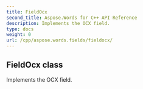 ```yaml
---
title: FieldOcx
second_title: Aspose.Words for C++ API Reference
description: Implements the OCX field. 
type: docs
weight: 0
url: /cpp/aspose.words.fields/fieldocx/
---
```

## FieldOcx class


Implements the OCX field. 

